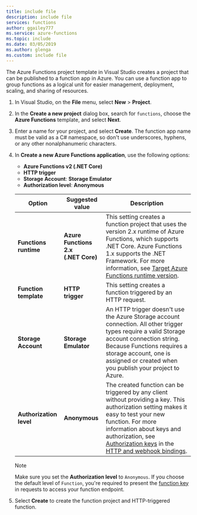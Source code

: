 ```yaml
---
title: include file
description: include file
services: functions
author: ggailey777
ms.service: azure-functions
ms.topic: include
ms.date: 03/05/2019
ms.author: glenga
ms.custom: include file
---
```


The Azure Functions project template in Visual Studio creates a project that can be published to a function app in Azure. You can use a function app to group functions as a logical unit for easier management, deployment, scaling, and sharing of resources.

1. In Visual Studio, on the **File** menu, select **New** > **Project**.

1. In the **Create a new project** dialog box, search for `functions`, choose the **Azure Functions** template, and select **Next**.

1. Enter a name for your project, and select **Create**. The function app name must be valid as a C# namespace, so don't use underscores, hyphens, or any other nonalphanumeric characters.

1. In **Create a new Azure Functions application**, use the following options:

    + **Azure Functions v2 (.NET Core)**
    + **HTTP trigger**
    + **Storage Account**: **Storage Emulator**
    + **Authorization level**: **Anonymous** 

    | Option      | Suggested value  | Description                      |
    | ------------ |  ------- |----------------------------------------- |
    | **Functions runtime** | **Azure Functions 2.x <br />(.NET Core)** | This setting creates a function project that uses the version 2.x runtime of Azure Functions, which supports .NET Core. Azure Functions 1.x supports the .NET Framework. For more information, see [Target Azure Functions runtime version](../articles/azure-functions/functions-versions.md).   |
    | **Function template** | **HTTP trigger** | This setting creates a function triggered by an HTTP request. |
    | **Storage Account**  | **Storage Emulator** | An HTTP trigger doesn't use the Azure Storage account connection. All other trigger types require a valid Storage account connection string. Because Functions requires a storage account, one is assigned or created when you publish your project to Azure. |
    | **Authorization level** | **Anonymous** | The created function can be triggered by any client without providing a key. This authorization setting makes it easy to test your new function. For more information about keys and authorization, see [Authorization keys](../articles/azure-functions/functions-bindings-http-webhook.md#authorization-keys) in the [HTTP and webhook bindings](../articles/azure-functions/functions-bindings-http-webhook.md). |
    
    > [!NOTE]
    > Make sure you set the **Authorization level** to `Anonymous`. If you choose the default level of `Function`, you're required to present the [function key](../articles/azure-functions/functions-bindings-http-webhook.md#authorization-keys) in requests to access your function endpoint.
    
4. Select **Create** to create the function project and HTTP-triggered function.
